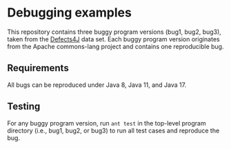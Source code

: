 # Debugging examples
This repository contains three buggy program versions (bug1, bug2, bug3), taken
from the [Defects4J](https://github.com/rjust/defects4j) data set. Each buggy
program version originates from the Apache commons-lang project and contains one
reproducible bug.

Requirements
------------
All bugs can be reproduced under Java 8, Java 11, and Java 17.

Testing
-------
For any buggy program version, run `ant test` in the top-level program directory
(i.e., bug1, bug2, or bug3) to run all test cases and reproduce the bug.
